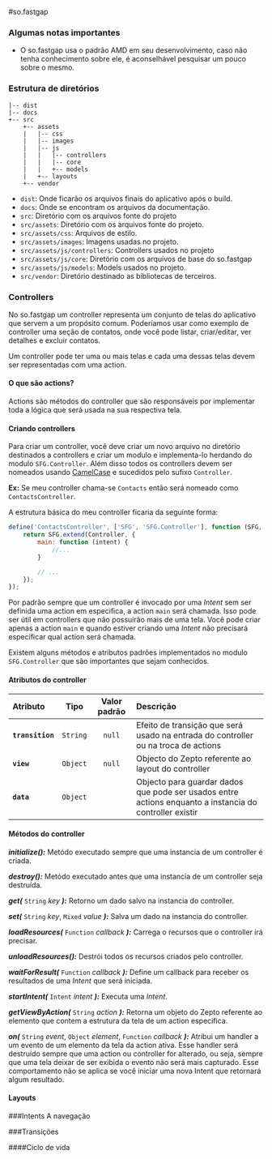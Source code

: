 #so.fastgap

### Algumas notas importantes
- O so.fastgap usa o padrão AMD em seu desenvolvimento, caso não tenha conhecimento sobre ele, é aconselhável pesquisar um pouco sobre o mesmo. 

### Estrutura de diretórios

```
|-- dist
|-- docs
+-- src
    +-- assets
    |   |-- css
    |   |-- images
    |   |-- js
    |   |   |-- controllers
    |   |   |-- core
    |   |   +-- models
    |   +-- layouts
    +-- vendor

```


- `dist`: Onde ficarão os arquivos finais do aplicativo após o build.
- `docs`: Onde se encontram os arquivos da documentação.
- `src`: Diretório com os arquivos fonte do projeto
- `src/assets`: Diretório com os arquivos fonte do projeto.
- `src/assets/css`: Arquivos de estilo.
- `src/assets/images`: Imagens usadas no projeto.
- `src/assets/js/controllers`: Controllers usados no projeto
- `src/assets/js/core`: Diretório com os arquivos de base do so.fastgap
- `src/assets/js/models`: Models usados no projeto.
- `src/vendor`: Diretório destinado as bibliotecas de terceiros.


### Controllers 

No so.fastgap um controller representa um conjunto de telas do aplicativo que servem a um propósito comum. 
Poderíamos usar como exemplo de controller uma seção de contatos, onde você pode listar, criar/editar, ver detalhes e excluir contatos.

Um controller pode ter uma ou mais telas e cada uma dessas telas devem ser representadas com uma action.

#### O que são actions?
Actions são métodos do controller que são responsáveis por implementar toda a lógica que será usada na sua respectiva tela.

#### Criando controllers
Para criar um controller, você deve criar um novo arquivo no diretório destinados a controllers e criar um modulo e implementa-lo herdando do modulo `SFG.Controller`. Além disso todos os controllers devem ser nomeados usando [CamelCase](http://pt.wikipedia.org/wiki/CamelCase) e sucedidos pelo sufixo `Controller`.

**Ex:** Se meu controller chama-se `Contacts` então será nomeado como `ContactsController`.


A estrutura básica do meu controller ficaria da seguinte forma:
```javascript
define('ContactsController', ['SFG', 'SFG.Controller'], function (SFG, Controller) {
    return SFG.extend(Controller, {
        main: function (intent) {
            //...
        }

		// ...
	});
});
```

Por padrão sempre que um controller é invocado por uma *Intent* sem ser definida uma action em especifica, a action `main` será chamada. Isso pode ser útil em controllers que não possuirão mais de uma tela. Você pode criar apenas a action `main` e quando estiver criando uma *Intent* não precisará especificar qual action será chamada.


Existem alguns métodos e atributos padrões implementados no modulo `SFG.Controller` que são importantes que sejam conhecidos.


#### Atributos do controller
| Atributo        | Tipo       | Valor padrão   | Descrição                        |
|:----------------|:----------:|:--------------:|:---------------------------------|
|**`transition`** | `String`   | `null`         | Efeito de transição que será usado na entrada do controller ou na troca de actions |
|**`view`**       | `Object`   | `null`         | Objecto do Zepto referente ao layout do controller |
|**`data`**       | `Object`   |                | Objecto para guardar dados que pode ser usados entre actions enquanto a instancia do controller existir |

#### Métodos do controller

***initialize():*** Metódo executado sempre que uma instancia de um controller é criada.

***destroy():*** Metódo executado antes que uma instancia de um controller seja destruída.

***get(*** `String` *key* ***):*** Retorno um dado salvo na instancia do controller.

***set(*** `String` *key*, `Mixed` *value* ***):*** Salva um dado na instancia do controller.

***loadResources(*** `Function` *callback* ***):*** Carrega o recursos que o controller irá precisar.

***unloadResources():*** Destrói todos os recursos criados pelo controller.

***waitForResult(*** `Function` *callback* ***):*** Define um callback para receber os resultados de uma *Intent* que será iniciada.

***startIntent(*** `Intent` *intent* ***):*** Executa uma *Intent*.

***getViewByAction(*** `String` *action* ***):*** Retorna um objeto do Zepto referente ao elemento que contem a estrutura da tela de um action especifica.

***on(*** `String` *event*, `Object` *element*, `Function` *callback* ***):*** Atribui um handler a um evento de um elemento da tela da action ativa. Esse handler será destruído sempre que uma action ou controller for alterado, ou seja, sempre que uma tela deixar de ser exibida o evento não será mais capturado. Esse comportamento não se aplica se você iniciar uma nova Intent que retornará algum resultado.



#### Layouts


###Intents
A navegação 

###Transições

####Ciclo de vida